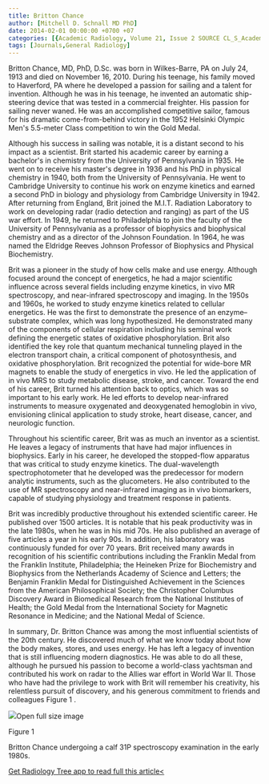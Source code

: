 ```yaml
---
title: Britton Chance
author: [Mitchell D. Schnall MD PhD]
date: 2014-02-01 00:00:00 +0700 +07
categories: [{Academic Radiology, Volume 21, Issue 2 SOURCE CL_S_AcademicRadiologyVolume21Issue2 1}]
tags: [Journals,General Radiology]
---
```

Britton Chance, MD, PhD, D.Sc. was born in Wilkes-Barre, PA on July 24, 1913 and died on November 16, 2010. During his teenage, his family moved to Haverford, PA where he developed a passion for sailing and a talent for invention. Although he was in his teenage, he invented an automatic ship-steering device that was tested in a commercial freighter. His passion for sailing never waned. He was an accomplished competitive sailor, famous for his dramatic come-from-behind victory in the 1952 Helsinki Olympic Men's 5.5-meter Class competition to win the Gold Medal.

Although his success in sailing was notable, it is a distant second to his impact as a scientist. Brit started his academic career by earning a bachelor's in chemistry from the University of Pennsylvania in 1935. He went on to receive his master's degree in 1936 and his PhD in physical chemistry in 1940, both from the University of Pennsylvania. He went to Cambridge University to continue his work on enzyme kinetics and earned a second PhD in biology and physiology from Cambridge University in 1942. After returning from England, Brit joined the M.I.T. Radiation Laboratory to work on developing radar (radio detection and ranging) as part of the US war effort. In 1949, he returned to Philadelphia to join the faculty of the University of Pennsylvania as a professor of biophysics and biophysical chemistry and as a director of the Johnson Foundation. In 1964, he was named the Eldridge Reeves Johnson Professor of Biophysics and Physical Biochemistry.

Brit was a pioneer in the study of how cells make and use energy. Although focused around the concept of energetics, he had a major scientific influence across several fields including enzyme kinetics, in vivo MR spectroscopy, and near-infrared spectroscopy and imaging. In the 1950s and 1960s, he worked to study enzyme kinetics related to cellular energetics. He was the first to demonstrate the presence of an enzyme–substrate complex, which was long hypothesized. He demonstrated many of the components of cellular respiration including his seminal work defining the energetic states of oxidative phosphorylation. Brit also identified the key role that quantum mechanical tunneling played in the electron transport chain, a critical component of photosynthesis, and oxidative phosphorylation. Brit recognized the potential for wide-bore MR magnets to enable the study of energetics in vivo. He led the application of in vivo MRS to study metabolic disease, stroke, and cancer. Toward the end of his career, Brit turned his attention back to optics, which was so important to his early work. He led efforts to develop near-infrared instruments to measure oxygenated and deoxygenated hemoglobin in vivo, envisioning clinical application to study stroke, heart disease, cancer, and neurologic function.

Throughout his scientific career, Brit was as much an inventor as a scientist. He leaves a legacy of instruments that have had major influences in biophysics. Early in his career, he developed the stopped-flow apparatus that was critical to study enzyme kinetics. The dual-wavelength spectrophotometer that he developed was the predecessor for modern analytic instruments, such as the glucometers. He also contributed to the use of MR spectroscopy and near-infrared imaging as in vivo biomarkers, capable of studying physiology and treatment response in patients.

Brit was incredibly productive throughout his extended scientific career. He published over 1500 articles. It is notable that his peak productivity was in the late 1980s, when he was in his mid 70s. He also published an average of five articles a year in his early 90s. In addition, his laboratory was continuously funded for over 70 years. Brit received many awards in recognition of his scientific contributions including the Franklin Medal from the Franklin Institute, Philadelphia; the Heineken Prize for Biochemistry and Biophysics from the Netherlands Academy of Science and Letters; the Benjamin Franklin Medal for Distinguished Achievement in the Sciences from the American Philosophical Society; the Christopher Columbus Discovery Award in Biomedical Research from the National Institutes of Health; the Gold Medal from the International Society for Magnetic Resonance in Medicine; and the National Medal of Science.

In summary, Dr. Britton Chance was among the most influential scientists of the 20th century. He discovered much of what we know today about how the body makes, stores, and uses energy. He has left a legacy of invention that is still influencing modern diagnostics. He was able to do all these, although he pursued his passion to become a world-class yachtsman and contributed his work on radar to the Allies war effort in World War II. Those who have had the privilege to work with Brit will remember his creativity, his relentless pursuit of discovery, and his generous commitment to friends and colleagues  Figure 1 .

![](https://d1niluoi1dd30v.cloudfront.net/10766332/S1076633213X00133/S107663321300545X/gr1.jpg?Signature=X9Mb8K4WVNi%7E3oV9UXTF2WvzxtzDhzrjXXj59MPE58O35-OLuAXa1T4LlcRKoGmO2Cl9rUvd7M1STMlsF3VSexUB3rg%7EBjsUvKUd%7E1xQypbPuqygjaodm8aIDcuNTicWdQj%7EsJ9K3T8Mp5KwF9QwTjqsedT-LvcARje5nzZuGS8_&Expires=1669579513&Key-Pair-Id=APKAICLNFGBCWWYGVIZQ)Open full size image

Figure 1


Britton Chance undergoing a calf 31P spectroscopy examination in the early 1980s.


[Get Radiology Tree app to read full this article<](https://clinicalpub.com/app)